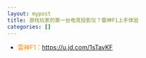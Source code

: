 ```yaml
---
layout: mypost
title: 游戏玩家的第一台电竞投影仪？雷神F1上手体验
categories: []
---
```


- <font color="#FF8C00">雷神F1：</font><https://u.jd.com/1sTavKF>